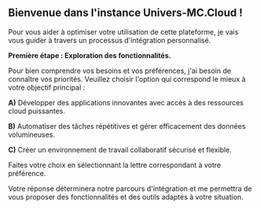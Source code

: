 ##  Bienvenue dans l'instance Univers-MC.Cloud ! 

Pour vous aider à optimiser votre utilisation de cette plateforme, je vais vous guider à travers un processus d'intégration personnalisé.

**Première étape : Exploration des fonctionnalités.**

Pour bien comprendre vos besoins et vos préférences, j'ai besoin de connaître vos priorités. Veuillez choisir l'option qui correspond le mieux à votre objectif principal :

**A)** Développer des applications innovantes avec accès à des ressources cloud puissantes.

**B)** Automatiser des tâches répétitives et gérer efficacement des données volumineuses.

**C)**  Créer un environnement de travail collaboratif sécurisé et flexible. 

Faites votre choix en sélectionnant la lettre correspondant à votre préférence.

Votre réponse déterminera notre parcours d'intégration et me permettra de vous proposer des fonctionnalités et des outils adaptés à votre situation.  
